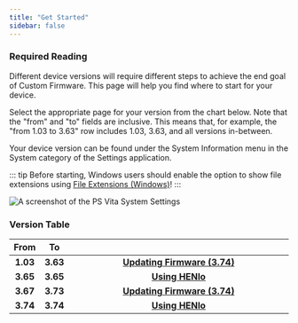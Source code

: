```yaml
---
title: "Get Started"
sidebar: false
---
```


### Required Reading

Different device versions will require different steps to achieve the end goal of Custom Firmware. This page will help you find where to start for your device.

Select the appropriate page for your version from the chart below. Note that the "from" and "to" fields are inclusive. This means that, for example, the "from 1.03 to 3.63" row includes 1.03, 3.63, and all versions in-between.

Your device version can be found under the System Information menu in the System category of the Settings application.

::: tip
Before starting, Windows users should enable the option to show file extensions using [File Extensions (Windows)](file-extensions-(windows))!
:::

![A screenshot of the PS Vita System Settings](/assets/images/screenshots/system-version.png)

### Version Table

<table>
  <colgroup>
    <col span="1" style="width: 10%;">
    <col span="1" style="width: 10%;">
    <col span="1" style="width: 80%;">
  </colgroup>
  <thead>
    <tr>
      <th style="text-align: center; font-weight: bold;">From</th>
      <th style="text-align: center; font-weight: bold;">To</th>
      <th style="text-align: center; font-weight: bold;"></th>
    </tr>
  </thead>
  <tbody>
    <tr>
      <td style="text-align: center; font-weight: bold;">1.03</td>
      <td style="text-align: center; font-weight: bold;">3.63</td>
      <td style="text-align: center; font-weight: bold;"><a href="updating-firmware-(3.74).html">Updating Firmware (3.74)</a></td>
    </tr>
    <tr>
      <td style="text-align: center; font-weight: bold;">3.65</td>
      <td style="text-align: center; font-weight: bold;">3.65</td>
      <td style="text-align: center; font-weight: bold;"><a href="using-henlo.html">Using HENlo</a></td>
    </tr>
    <tr>
      <td style="text-align: center; font-weight: bold;">3.67</td>
      <td style="text-align: center; font-weight: bold;">3.73</td>
      <td style="text-align: center; font-weight: bold;"><a href="updating-firmware-(3.74).html">Updating Firmware (3.74)</a></td>
    </tr>
    <tr>
      <td style="text-align: center; font-weight: bold;">3.74</td>
      <td style="text-align: center; font-weight: bold;">3.74</td>
      <td style="text-align: center; font-weight: bold;"><a href="using-henlo.html">Using HENlo</a></td>
    </tr>
  </tbody>
</table>
